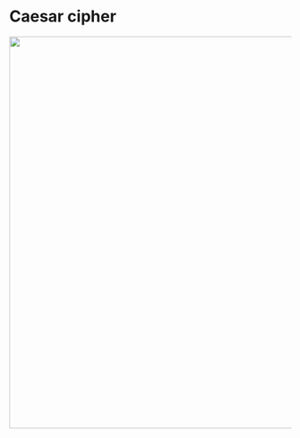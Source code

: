 # Caesar cipher

<img width="700" src="https://upload.wikimedia.org/wikipedia/commons/thumb/4/4a/Caesar_cipher_left_shift_of_3.svg/1920px-Caesar_cipher_left_shift_of_3.svg.png">